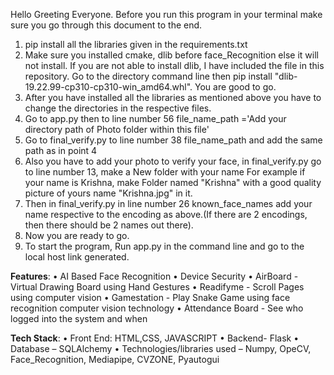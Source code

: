 Hello Greeting Everyone. Before you run this program in your terminal make sure you go through this document to the end.
1. pip install all the libraries given in the requirements.txt
2. Make sure you installed cmake, dlib before face_Recognition else it will not install. If you are not able to install
   dlib, I have included the file in this repository. Go to the directory command line then pip install "dlib-19.22.99-cp310-cp310-win_amd64.whl". 
   You are good to go.
3. After you have installed all the libraries as mentioned above you have to change the directories in the respective files.
4. Go to app.py then to line number 56 file_name_path ='Add your directory path of Photo folder within this file'
5. Go to final_verify.py to line number 38 file_name_path and add the same path as in point 4
6. Also you have to add your photo to verify your face, in final_verify.py go to line number 13, make a New folder with your name
   For example if your name is Krishna, make Folder named "Krishna" with a good quality picture of yours name "Krishna.jpg" in it.
7. Then in final_verify.py in line number 26 known_face_names add your name respective to the encoding as above.(If there are 2 encodings,
   then there should be 2 names out there).
8. Now you are ready to go.
9. To start the program, Run app.py in the command line and go to the local host link generated.

**Features**:
•	AI Based Face Recognition
•	Device Security
•	AirBoard - Virtual Drawing Board using Hand Gestures
•	Readifyme - Scroll Pages using computer vision
•	Gamestation - Play Snake Game using face recognition computer vision technology 
•	Attendance Board - See who logged into the system and when 


**Tech Stack**:
•	Front End: HTML,CSS, JAVASCRIPT
•	Backend- Flask
•	Database – SQLAlchemy
•	Technologies/libraries used – Numpy, OpeCV, Face_Recognition, Mediapipe, CVZONE, Pyautogui

